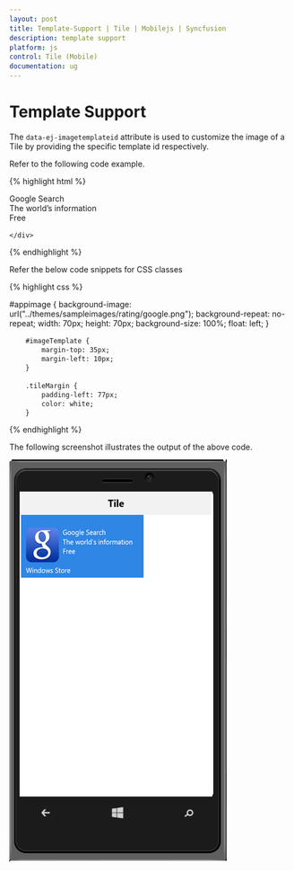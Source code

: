 ```yaml
---
layout: post
title: Template-Support | Tile | Mobilejs | Syncfusion
description: template support
platform: js
control: Tile (Mobile)
documentation: ug
---
```


# Template Support

The `data-ej-imagetemplateid` attribute is used to customize the image of a Tile by providing the specific template id respectively. 

Refer to the following code example.

{% highlight html %}


  <div id="header" data-role="ejmnavigationbar" data-ej-mode="header" data-ej-title="Tile" data-ej-titlealignment="center" data-ej-position="top" data-ej-touchend="tileSelection">
    </div>
    <div class="tiles" style="top: 45px; position: relative;">
        <div id="tileview1" data-role="ejmtile" data-ej-backgroundcolor="#3086e5" data-ej-tilesize="wide" data-ej-caption-text="Windows Store" data-ej-imagetemplateid="imageTemplate">
        </div>
    </div>
    <div id="imageTemplate">
        <div id="appimage">
        </div>
        <div class="tileMargin">
            <span class="caption">Google Search</span><br />
            <span class="description">The world’s information</span><br />
            <span class="sub">Free</span>
        </div>

    </div> 


{% endhighlight %}



Refer the below code snippets for CSS classes

{% highlight css %}

  #appimage {
            background-image: url("../themes/sampleimages/rating/google.png");
            background-repeat: no-repeat;
            width: 70px;
            height: 70px;
            background-size: 100%;
            float: left;
        }

        #imageTemplate {
            margin-top: 35px;
            margin-left: 10px;
        }

        .tileMargin {
            padding-left: 77px;
            color: white;
        }


{% endhighlight %}



The following screenshot illustrates the output of the above code.

![template](template-support_images\template-support_img1.png)

